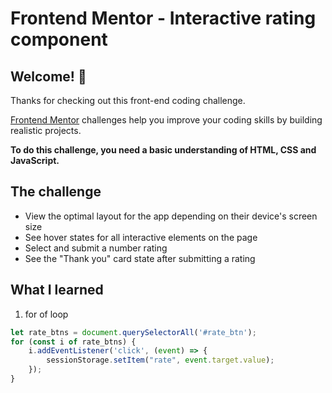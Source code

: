 # Frontend Mentor - Interactive rating component

## Welcome! 👋

Thanks for checking out this front-end coding challenge.

[Frontend Mentor](https://www.frontendmentor.io) challenges help you improve your coding skills by building realistic projects.

**To do this challenge, you need a basic understanding of HTML, CSS and JavaScript.**

## The challenge

- View the optimal layout for the app depending on their device's screen size
- See hover states for all interactive elements on the page
- Select and submit a number rating
- See the "Thank you" card state after submitting a rating

## What I learned

1. for of loop
```js
let rate_btns = document.querySelectorAll('#rate_btn');
for (const i of rate_btns) {
    i.addEventListener('click', (event) => {
        sessionStorage.setItem("rate", event.target.value);
    });
}
```
